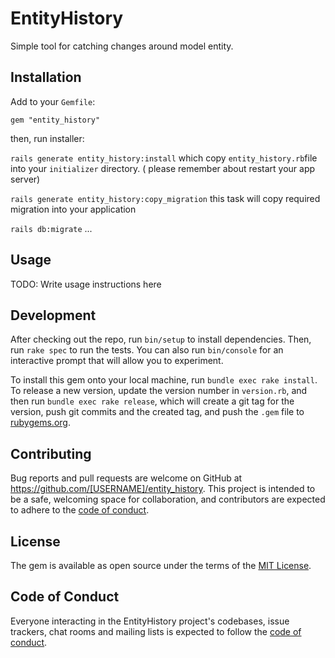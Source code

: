 # EntityHistory

Simple tool for catching changes around model entity.

## Installation

Add to your `Gemfile`:

`gem "entity_history"`

then, run installer:

`rails generate entity_history:install` which copy `entity_history.rb`file into your `initializer` directory. ( please remember about restart your app server)

`rails generate entity_history:copy_migration` this task will copy required migration into your application


`rails db:migrate`
...

## Usage

TODO: Write usage instructions here

## Development

After checking out the repo, run `bin/setup` to install dependencies. Then, run `rake spec` to run the tests. You can also run `bin/console` for an interactive prompt that will allow you to experiment.

To install this gem onto your local machine, run `bundle exec rake install`. To release a new version, update the version number in `version.rb`, and then run `bundle exec rake release`, which will create a git tag for the version, push git commits and the created tag, and push the `.gem` file to [rubygems.org](https://rubygems.org).

## Contributing

Bug reports and pull requests are welcome on GitHub at https://github.com/[USERNAME]/entity_history. This project is intended to be a safe, welcoming space for collaboration, and contributors are expected to adhere to the [code of conduct](https://github.com/[USERNAME]/entity_history/blob/main/CODE_OF_CONDUCT.md).

## License

The gem is available as open source under the terms of the [MIT License](https://opensource.org/licenses/MIT).

## Code of Conduct

Everyone interacting in the EntityHistory project's codebases, issue trackers, chat rooms and mailing lists is expected to follow the [code of conduct](https://github.com/[USERNAME]/entity_history/blob/main/CODE_OF_CONDUCT.md).

